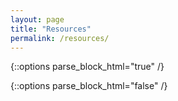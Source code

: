 ```yaml
---
layout: page
title: "Resources"
permalink: /resources/
---
```



{::options parse_block_html="true" /}

<div class="data" id="resources"></div>

<script src="https://ajax.googleapis.com/ajax/libs/jquery/1.10.1/jquery.min.js"></script>
<script src="../assets/js/data.js"></script>

{::options parse_block_html="false" /}
